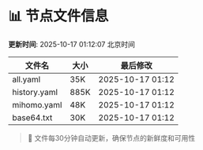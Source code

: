 # 📊 节点文件信息

**更新时间**: 2025-10-17 01:12:07 北京时间

| 文件名 | 大小 | 最后修改 |
|--------|------|----------|
| all.yaml | 35K | 2025-10-17 01:12 |
| history.yaml | 885K | 2025-10-17 01:12 |
| mihomo.yaml | 48K | 2025-10-17 01:12 |
| base64.txt | 30K | 2025-10-17 01:12 |

> 🔄 文件每30分钟自动更新，确保节点的新鲜度和可用性

